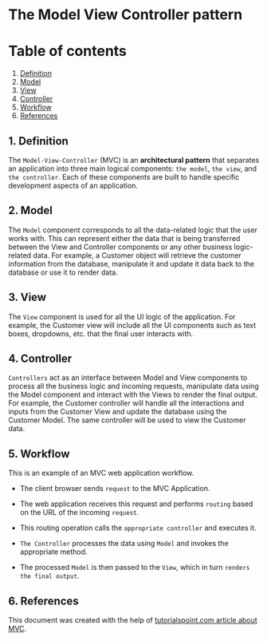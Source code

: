 # The **M**odel **V**iew **C**ontroller pattern

# Table of contents

1. [Definition](#definition)
2. [Model](#model)
3. [View](#view)
4. [Controller](#controller)
5. [Workflow](#workflow)
6. [References](#references)

## 1. Definition <a name="definition"></a>

The `Model-View-Controller` (MVC) is an **architectural pattern** that separates an application into three main logical components: `the model`, `the view`, and `the controller`. Each of these components are built to handle specific development aspects of an application.

## 2. Model <a name="model"></a>

The `Model` component corresponds to all the data-related logic that the user works with. This can represent either the data that is being transferred between the View and Controller components or any other business logic-related data. For example, a Customer object will retrieve the customer information from the database, manipulate it and update it data back to the database or use it to render data.

## 3. View <a name="view"></a>

The `View` component is used for all the UI logic of the application. For example, the Customer view will include all the UI components such as text boxes, dropdowns, etc. that the final user interacts with.

## 4. Controller <a name="controller"></a>

`Controllers` act as an interface between Model and View components to process all the business logic and incoming requests, manipulate data using the Model component and interact with the Views to render the final output. For example, the Customer controller will handle all the interactions and inputs from the Customer View and update the database using the Customer Model. The same controller will be used to view the Customer data.

## 5. Workflow <a name="workflow"></a>

This is an example of an MVC web application workflow.

- The client browser sends `request` to the MVC Application.

- The web application receives this request and performs `routing` based on the URL of the incoming `request`.

- This routing operation calls the `appropriate controller` and executes it.

- `The Controller` processes the data using `Model` and invokes the appropriate method.

- The processed `Model` is then passed to the `View`, which in turn `renders the final output`.

## 6. References <a name="references"></a>

This document was created with the help of [tutorialspoint.com article about MVC](https://www.tutorialspoint.com/mvc_framework/mvc_framework_introduction.htm).
